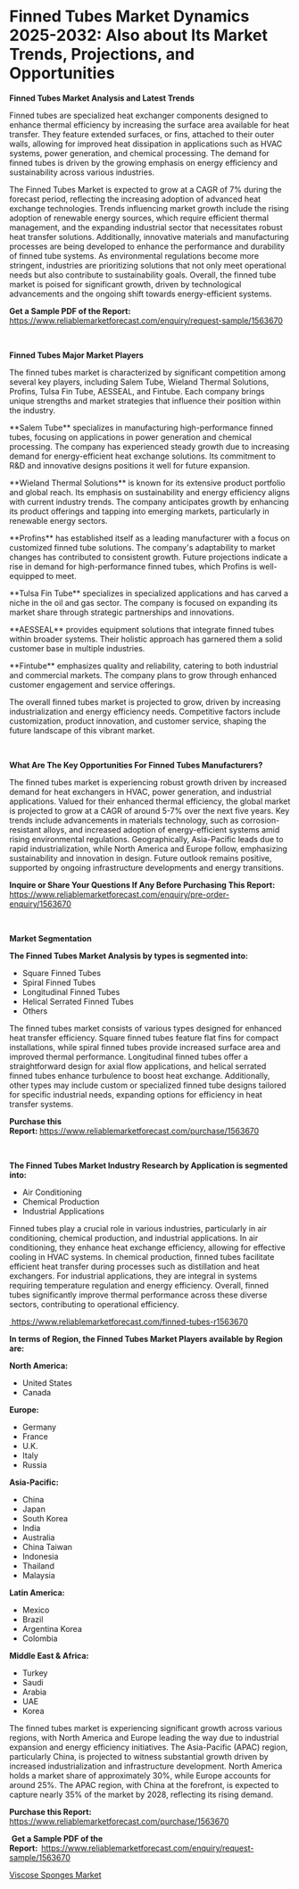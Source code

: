 <p><h1>Finned Tubes Market Dynamics 2025-2032: Also about Its Market Trends, Projections, and Opportunities</h1></p><p><strong>Finned Tubes Market Analysis and Latest Trends</strong></p>
<p><p>Finned tubes are specialized heat exchanger components designed to enhance thermal efficiency by increasing the surface area available for heat transfer. They feature extended surfaces, or fins, attached to their outer walls, allowing for improved heat dissipation in applications such as HVAC systems, power generation, and chemical processing. The demand for finned tubes is driven by the growing emphasis on energy efficiency and sustainability across various industries.</p><p>The Finned Tubes Market is expected to grow at a CAGR of 7% during the forecast period, reflecting the increasing adoption of advanced heat exchange technologies. Trends influencing market growth include the rising adoption of renewable energy sources, which require efficient thermal management, and the expanding industrial sector that necessitates robust heat transfer solutions. Additionally, innovative materials and manufacturing processes are being developed to enhance the performance and durability of finned tube systems. As environmental regulations become more stringent, industries are prioritizing solutions that not only meet operational needs but also contribute to sustainability goals. Overall, the finned tube market is poised for significant growth, driven by technological advancements and the ongoing shift towards energy-efficient systems.</p></p>
<p><strong>Get a Sample PDF of the Report:&nbsp;</strong> <a href="https://www.reliablemarketforecast.com/enquiry/request-sample/1563670?utm_campaign=2950&utm_medium=2&utm_source=Github&utm_content=ia&utm_term=02042025&utm_id=finned-tubes">https://www.reliablemarketforecast.com/enquiry/request-sample/1563670</a></p>
<p>&nbsp;</p>
<p><strong>Finned Tubes Major Market Players</strong></p>
<p><p>The finned tubes market is characterized by significant competition among several key players, including Salem Tube, Wieland Thermal Solutions, Profins, Tulsa Fin Tube, AESSEAL, and Fintube. Each company brings unique strengths and market strategies that influence their position within the industry.</p><p>**Salem Tube** specializes in manufacturing high-performance finned tubes, focusing on applications in power generation and chemical processing. The company has experienced steady growth due to increasing demand for energy-efficient heat exchange solutions. Its commitment to R&D and innovative designs positions it well for future expansion.</p><p>**Wieland Thermal Solutions** is known for its extensive product portfolio and global reach. Its emphasis on sustainability and energy efficiency aligns with current industry trends. The company anticipates growth by enhancing its product offerings and tapping into emerging markets, particularly in renewable energy sectors. </p><p>**Profins** has established itself as a leading manufacturer with a focus on customized finned tube solutions. The company's adaptability to market changes has contributed to consistent growth. Future projections indicate a rise in demand for high-performance finned tubes, which Profins is well-equipped to meet.</p><p>**Tulsa Fin Tube** specializes in specialized applications and has carved a niche in the oil and gas sector. The company is focused on expanding its market share through strategic partnerships and innovations.</p><p>**AESSEAL** provides equipment solutions that integrate finned tubes within broader systems. Their holistic approach has garnered them a solid customer base in multiple industries.</p><p>**Fintube** emphasizes quality and reliability, catering to both industrial and commercial markets. The company plans to grow through enhanced customer engagement and service offerings.</p><p>The overall finned tubes market is projected to grow, driven by increasing industrialization and energy efficiency needs. Competitive factors include customization, product innovation, and customer service, shaping the future landscape of this vibrant market.</p></p>
<p>&nbsp;</p>
<p><strong>What Are The Key Opportunities For Finned Tubes Manufacturers?</strong></p>
<p><p>The finned tubes market is experiencing robust growth driven by increased demand for heat exchangers in HVAC, power generation, and industrial applications. Valued for their enhanced thermal efficiency, the global market is projected to grow at a CAGR of around 5-7% over the next five years. Key trends include advancements in materials technology, such as corrosion-resistant alloys, and increased adoption of energy-efficient systems amid rising environmental regulations. Geographically, Asia-Pacific leads due to rapid industrialization, while North America and Europe follow, emphasizing sustainability and innovation in design. Future outlook remains positive, supported by ongoing infrastructure developments and energy transitions.</p></p>
<p><strong>Inquire or Share Your Questions If Any Before Purchasing This Report:</strong> <a href="https://www.reliablemarketforecast.com/enquiry/pre-order-enquiry/1563670?utm_campaign=2950&utm_medium=2&utm_source=Github&utm_content=ia&utm_term=02042025&utm_id=finned-tubes">https://www.reliablemarketforecast.com/enquiry/pre-order-enquiry/1563670</a></p>
<p>&nbsp;</p>
<p><strong>Market Segmentation</strong></p>
<p><strong>The Finned Tubes Market Analysis by types is segmented into:</strong></p>
<p><ul><li>Square Finned Tubes</li><li>Spiral Finned Tubes</li><li>Longitudinal Finned Tubes</li><li>Helical Serrated Finned Tubes</li><li>Others</li></ul></p>
<p><p>The finned tubes market consists of various types designed for enhanced heat transfer efficiency. Square finned tubes feature flat fins for compact installations, while spiral finned tubes provide increased surface area and improved thermal performance. Longitudinal finned tubes offer a straightforward design for axial flow applications, and helical serrated finned tubes enhance turbulence to boost heat exchange. Additionally, other types may include custom or specialized finned tube designs tailored for specific industrial needs, expanding options for efficiency in heat transfer systems.</p></p>
<p><strong>Purchase this Report:&nbsp;</strong><a href="https://www.reliablemarketforecast.com/purchase/1563670?utm_campaign=2950&utm_medium=2&utm_source=Github&utm_content=ia&utm_term=02042025&utm_id=finned-tubes">https://www.reliablemarketforecast.com/purchase/1563670</a></p>
<p>&nbsp;</p>
<p><strong>The Finned Tubes Market Industry Research by Application is segmented into:</strong></p>
<p><ul><li>Air Conditioning</li><li>Chemical Production</li><li>Industrial Applications</li></ul></p>
<p><p>Finned tubes play a crucial role in various industries, particularly in air conditioning, chemical production, and industrial applications. In air conditioning, they enhance heat exchange efficiency, allowing for effective cooling in HVAC systems. In chemical production, finned tubes facilitate efficient heat transfer during processes such as distillation and heat exchangers. For industrial applications, they are integral in systems requiring temperature regulation and energy efficiency. Overall, finned tubes significantly improve thermal performance across these diverse sectors, contributing to operational efficiency.</p></p>
<p><a href="https://www.reliablemarketforecast.com/finned-tubes-r1563670?utm_campaign=2950&utm_medium=2&utm_source=Github&utm_content=ia&utm_term=02042025&utm_id=finned-tubes">&nbsp;https://www.reliablemarketforecast.com/finned-tubes-r1563670</a></p>
<p><strong>In terms of Region, the Finned Tubes Market Players available by Region are:</strong></p>
<p>
    <p> <strong> North America: </strong>
        <ul>
            <li>United States</li>
            <li>Canada</li>
        </ul>
        </p> 
    <p> <strong> Europe: </strong>
        <ul>
            <li>Germany</li>
            <li>France</li>
            <li>U.K.</li>
            <li>Italy</li>
            <li>Russia</li>
        </ul>
        </p> 
    <p> <strong> Asia-Pacific: </strong>
        <ul>
            <li>China</li>
            <li>Japan</li>
            <li>South Korea</li>
            <li>India</li>
            <li>Australia</li>
            <li>China Taiwan</li>
            <li>Indonesia</li>
            <li>Thailand</li>
            <li>Malaysia</li>
        </ul>
        </p> 
    <p> <strong> Latin America: </strong>
        <ul>
            <li>Mexico</li>
            <li>Brazil</li>
            <li>Argentina Korea</li>
            <li>Colombia</li>
        </ul>
        </p> 
    <p> <strong> Middle East & Africa: </strong>
        <ul>
            <li>Turkey</li>
            <li>Saudi</li>
            <li>Arabia</li>
            <li>UAE</li>
            <li>Korea</li>
        </ul>
    </p>
    </p>
<p><p>The finned tubes market is experiencing significant growth across various regions, with North America and Europe leading the way due to industrial expansion and energy efficiency initiatives. The Asia-Pacific (APAC) region, particularly China, is projected to witness substantial growth driven by increased industrialization and infrastructure development. North America holds a market share of approximately 30%, while Europe accounts for around 25%. The APAC region, with China at the forefront, is expected to capture nearly 35% of the market by 2028, reflecting its rising demand.</p></p>
<p><strong>Purchase this Report: </strong><a href="https://www.reliablemarketforecast.com/purchase/1563670?utm_campaign=2950&utm_medium=2&utm_source=Github&utm_content=ia&utm_term=02042025&utm_id=finned-tubes">https://www.reliablemarketforecast.com/purchase/1563670</a></p>
<p>&nbsp;<strong>Get a Sample PDF of the Report:&nbsp;&nbsp;</strong><a href="https://www.reliablemarketforecast.com/enquiry/request-sample/1563670?utm_campaign=2950&utm_medium=2&utm_source=Github&utm_content=ia&utm_term=02042025&utm_id=finned-tubes">https://www.reliablemarketforecast.com/enquiry/request-sample/1563670</a></p>
<p><strong></strong></p>
<p><p><a href="https://github.com/vilehoaguy/Market-Research-Report-List-1/blob/main/viscose-sponges-market.md?utm_campaign=2950&utm_medium=2&utm_source=Github&utm_content=ia&utm_term=02042025&utm_id=finned-tubes">Viscose Sponges Market</a></p></p>